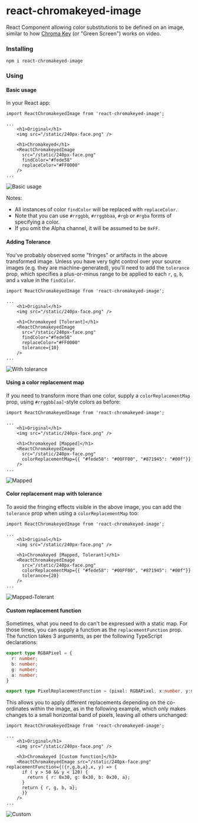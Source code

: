# react-chromakeyed-image
React Component allowing color substitutions to be defined on an image, similar to how [Chroma Key](https://en.wikipedia.org/wiki/Chroma_key) (or "Green Screen") works on video.

### Installing
`npm i react-chromakeyed-image`

### Using

#### Basic usage
In your React app:

```JSX
import ReactChromakeyedImage from 'react-chromakeyed-image';

...
    <h1>Original</h1>
    <img src="/static/240px-face.png" />

    <h1>Chromakeyed</h1>
    <ReactChromakeyedImage 
      src="/static/240px-face.png" 
      findColor="#fede58" 
      replaceColor="#FF0000" 
    />
...
```
![Basic usage](https://raw.githubusercontent.com/themillhousegroup/react-chromakeyed-image/master/docs/images/basic.png)

Notes:
- All instances of color `findColor` will be replaced with `replaceColor`.
- Note that you can use `#rrggbb`, `#rrggbbaa`, `#rgb` or `#rgba` forms of specifying a color.
- If you omit the Alpha channel, it will be assumed to be `0xFF`.

#### Adding Tolerance
You've probably observed some "fringes" or artifacts in the above transformed image. Unless you have very tight control over your source images (e.g. they are machine-generated), you'll need to add the `tolerance` prop, which specifies a plus-or-minus range to be applied to each `r`, `g`, `b`, and `a` value in the `findColor`.


```JSX
import ReactChromakeyedImage from 'react-chromakeyed-image';

...
    <h1>Original</h1>
    <img src="/static/240px-face.png" />

    <h1>Chromakeyed [Tolerant]</h1>
    <ReactChromakeyedImage 
      src="/static/240px-face.png" 
      findColor="#fede58" 
      replaceColor="#FF0000" 
      tolerance={10}
    />
...
```
![With tolerance](https://raw.githubusercontent.com/themillhousegroup/react-chromakeyed-image/master/docs/images/tolerant.png)

#### Using a color replacement map 
If you need to transform more than one color, supply a `colorReplacementMap` prop, using `#rrggbb[aa]`-style colors as before:

```JSX
import ReactChromakeyedImage from 'react-chromakeyed-image';

...
    <h1>Original</h1>
    <img src="/static/240px-face.png" />

    <h1>Chromakeyed [Mapped]</h1>
    <ReactChromakeyedImage 
      src="/static/240px-face.png" 
      colorReplacementMap={{ "#fede58": "#00FF00", "#871945": "#00f"}}
    />
...
```
![Mapped](https://raw.githubusercontent.com/themillhousegroup/react-chromakeyed-image/master/docs/images/mapped.png)


#### Color replacement map with tolerance
To avoid the fringing effects visible in the above image, you can add the `tolerance` prop when using a `colorReplacementMap` too:

```JSX
import ReactChromakeyedImage from 'react-chromakeyed-image';

...
    <h1>Original</h1>
    <img src="/static/240px-face.png" />

    <h1>Chromakeyed [Mapped, Tolerant]</h1>
    <ReactChromakeyedImage 
      src="/static/240px-face.png" 
      colorReplacementMap={{ "#fede58": "#00FF00", "#871945": "#00f"}}
      tolerance={20} 
    />
...
```
![Mapped-Tolerant](https://raw.githubusercontent.com/themillhousegroup/react-chromakeyed-image/master/docs/images/mapped-tolerant.png)

#### Custom replacement function
Sometimes, what you need to do can't be expressed with a static map. For those times, you can supply a function as the `replacementFunction` prop. The function takes 3 arguments, as per the following TypeScript declarations:

```TypeScript
export type RGBAPixel = {
  r: number; 
  b: number; 
  g: number;
  a: number;
}

export type PixelReplacementFunction = (pixel: RGBAPixel, x:number, y:number) => RGBAPixel;
```

This allows you to apply different replacements depending on the co-ordinates within the image, as in the following example, which only makes changes to a small horizontal band of pixels, leaving all others unchanged:

```JSX
import ReactChromakeyedImage from 'react-chromakeyed-image';

...
    <h1>Original</h1>
    <img src="/static/240px-face.png" />

    <h3>Chromakeyed [Custom function]</h3>
    <ReactChromakeyedImage src="/static/240px-face.png" replacementFunction={({r,g,b,a},x, y) => { 
      if ( y > 50 && y < 120) {
        return { r: 0x30, g: 0x30, b: 0x30, a};
      }
      return { r, g, b, a};
      }}
    />
...
```
![Custom](https://raw.githubusercontent.com/themillhousegroup/react-chromakeyed-image/master/docs/images/custom.png)








